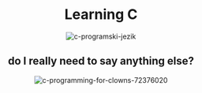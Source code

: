 <div align="center">

# Learning C

![c-programski-jezik](https://user-images.githubusercontent.com/55017307/100382839-79772100-301c-11eb-88c9-ca7d32cedef7.jpg)

## do I really need to say anything else?

![c-programming-for-clowns-72376020](https://user-images.githubusercontent.com/55017307/100768342-13631300-33fb-11eb-9326-b5ef701d01ac.png)


<!---![fposter,small,wall_texture,product,750x1000 u2](https://user-images.githubusercontent.com/55017307/100382813-6b290500-301c-11eb-867f-8c739a6f31a5.jpg) -->



</div>
